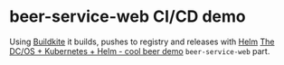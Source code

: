 # beer-service-web CI/CD demo

Using [Buildkite](https://buildkite.com) it builds, pushes to registry and releases
with [Helm](https://helm.sh) [The DC/OS + Kubernetes + Helm - cool beer demo](https://github.com/dcos/demos/tree/master/dcos-k8s-beer-demo/1.10) `beer-service-web` part.
